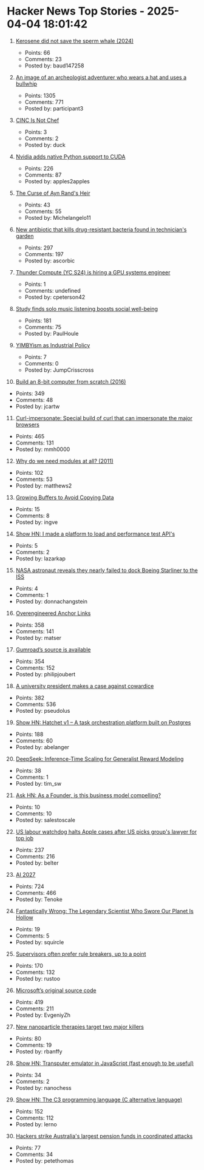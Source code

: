 # Hacker News Top Stories - 2025-04-04 18:01:42

1. [Kerosene did not save the sperm whale (2024)](https://edconway.substack.com/p/no-kerosene-did-not-save-the-sperm)
   - Points: 66
   - Comments: 23
   - Posted by: baud147258

2. [An image of an archeologist adventurer who wears a hat and uses a bullwhip](https://theaiunderwriter.substack.com/p/an-image-of-an-archeologist-adventurer)
   - Points: 1305
   - Comments: 771
   - Posted by: participant3

3. [CINC Is Not Chef](https://cinc.sh/)
   - Points: 3
   - Comments: 2
   - Posted by: duck

4. [Nvidia adds native Python support to CUDA](https://thenewstack.io/nvidia-finally-adds-native-python-support-to-cuda/)
   - Points: 226
   - Comments: 87
   - Posted by: apples2apples

5. [The Curse of Ayn Rand's Heir](https://www.theatlantic.com/ideas/archive/2025/03/ayn-rand-peikoff-inheritance-battle/682219/)
   - Points: 43
   - Comments: 55
   - Posted by: Michelangelo11

6. [New antibiotic that kills drug-resistant bacteria found in technician's garden](https://www.nature.com/articles/d41586-025-00945-z)
   - Points: 297
   - Comments: 197
   - Posted by: ascorbic

7. [Thunder Compute (YC S24) is hiring a GPU systems engineer](https://www.ycombinator.com/companies/thunder-compute/jobs/fRSS8JQ-systems-engineer)
   - Points: 1
   - Comments: undefined
   - Posted by: cpeterson42

8. [Study finds solo music listening boosts social well-being](https://phys.org/news/2025-03-solo-music-boosts-social.html)
   - Points: 181
   - Comments: 75
   - Posted by: PaulHoule

9. [YIMBYism as Industrial Policy](https://www.slowboring.com/p/yimbyism-as-industrial-policy)
   - Points: 7
   - Comments: 0
   - Posted by: JumpCrisscross

10. [Build an 8-bit computer from scratch (2016)](https://eater.net/8bit/)
   - Points: 349
   - Comments: 48
   - Posted by: jcartw

11. [Curl-impersonate: Special build of curl that can impersonate the major browsers](https://github.com/lwthiker/curl-impersonate)
   - Points: 465
   - Comments: 131
   - Posted by: mmh0000

12. [Why do we need modules at all? (2011)](https://groups.google.com/g/erlang-programming/c/LKLesmrss2k)
   - Points: 102
   - Comments: 53
   - Posted by: matthews2

13. [Growing Buffers to Avoid Copying Data](https://johnnysswlab.com/growing-buffers-to-avoid-copying-data/)
   - Points: 15
   - Comments: 8
   - Posted by: ingve

14. [Show HN: I made a platform to load and performance test API's](https://buzzbench.io/)
   - Points: 5
   - Comments: 2
   - Posted by: lazarkap

15. [NASA astronaut reveals they nearly failed to dock Boeing Starliner to the ISS](https://www.foxnews.com/us/nasa-astronaut-reveals-nearly-failed-dock-boeing-starliner-international-space-station)
   - Points: 4
   - Comments: 1
   - Posted by: donnachangstein

16. [Overengineered Anchor Links](https://thirty-five.com/overengineered-anchoring)
   - Points: 358
   - Comments: 141
   - Posted by: matser

17. [Gumroad’s source is available](https://github.com/antiwork/gumroad)
   - Points: 354
   - Comments: 152
   - Posted by: philipjoubert

18. [A university president makes a case against cowardice](https://www.newyorker.com/news/q-and-a/a-university-president-makes-a-case-against-cowardice)
   - Points: 382
   - Comments: 536
   - Posted by: pseudolus

19. [Show HN: Hatchet v1 – A task orchestration platform built on Postgres](https://github.com/hatchet-dev/hatchet)
   - Points: 188
   - Comments: 60
   - Posted by: abelanger

20. [DeepSeek: Inference-Time Scaling for Generalist Reward Modeling](https://arxiv.org/abs/2504.02495)
   - Points: 38
   - Comments: 1
   - Posted by: tim_sw

21. [Ask HN: As a Founder, is this business model compelling?](undefined)
   - Points: 10
   - Comments: 10
   - Posted by: salestoscale

22. [US labour watchdog halts Apple cases after US picks group's lawyer for top job](https://www.ft.com/content/ad7fcc22-343e-47e3-a6f3-58bfd4294c9d)
   - Points: 237
   - Comments: 216
   - Posted by: belter

23. [AI 2027](https://ai-2027.com/)
   - Points: 724
   - Comments: 466
   - Posted by: Tenoke

24. [Fantastically Wrong: The Legendary Scientist Who Swore Our Planet Is Hollow](https://www.wired.com/2014/07/fantastically-wrong-hollow-earth/)
   - Points: 19
   - Comments: 5
   - Posted by: squircle

25. [Supervisors often prefer rule breakers, up to a point](https://journals.aom.org/doi/10.5465/amd.2022.0280.summary)
   - Points: 170
   - Comments: 132
   - Posted by: rustoo

26. [Microsoft’s original source code](https://www.gatesnotes.com/home/home-page-topic/reader/microsoft-original-source-code)
   - Points: 419
   - Comments: 211
   - Posted by: EvgeniyZh

27. [New nanoparticle therapies target two major killers](https://www.science.org/content/article/new-nanoparticle-therapies-target-two-major-killers)
   - Points: 80
   - Comments: 19
   - Posted by: rbanffy

28. [Show HN: Transputer emulator in JavaScript (fast enough to be useful)](https://nanochess.org/transputer_emulator.html)
   - Points: 34
   - Comments: 2
   - Posted by: nanochess

29. [Show HN: The C3 programming language (C alternative language)](https://github.com/c3lang/c3c)
   - Points: 152
   - Comments: 112
   - Posted by: lerno

30. [Hackers strike Australia's largest pension funds in coordinated attacks](https://www.reuters.com/technology/cybersecurity/multiple-australian-pension-funds-hit-by-coordinated-hacking-media-reports-say-2025-04-04/)
   - Points: 77
   - Comments: 34
   - Posted by: petethomas

